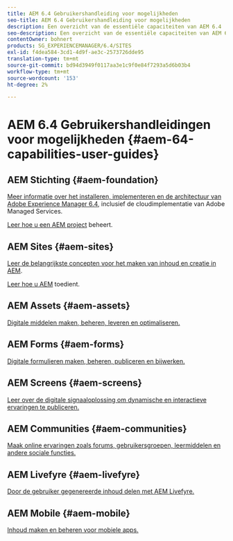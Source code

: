 ```yaml
---
title: AEM 6.4 Gebruikershandleiding voor mogelijkheden
seo-title: AEM 6.4 Gebruikershandleiding voor mogelijkheden
description: Een overzicht van de essentiële capaciteiten van AEM 6.4
seo-description: Een overzicht van de essentiële capaciteiten van AEM 6.4
contentOwner: bohnert
products: SG_EXPERIENCEMANAGER/6.4/SITES
exl-id: f4dea584-3cd1-4d9f-ae3c-2573726dde95
translation-type: tm+mt
source-git-commit: bd94d3949f0117aa3e1c9f0e84f7293a5d6b03b4
workflow-type: tm+mt
source-wordcount: '153'
ht-degree: 2%

---
```


# AEM 6.4 Gebruikershandleidingen voor mogelijkheden {#aem-64-capabilities-user-guides}

## AEM Stichting {#aem-foundation}

[Meer informatie over het installeren, implementeren en de architectuur van Adobe Experience Manager 6.4](/help/sites-deploying/home.md), inclusief de cloudimplementatie van Adobe Managed Services.

[Leer hoe u een AEM project](/help/managing/home.md) beheert.

## AEM Sites {#aem-sites}

[Leer de belangrijkste concepten voor het maken van inhoud en creatie in AEM](/help/sites-authoring/home.md).

[Leer hoe u AEM](/help/sites-administering/home.md) toedient.

## AEM Assets {#aem-assets}

[Digitale middelen maken, beheren, leveren en optimaliseren.](/help/assets/home.md)

## AEM Forms {#aem-forms}

[Digitale formulieren maken, beheren, publiceren en bijwerken.](/help/forms/home.md)

## AEM Screens {#aem-screens}

[Leer over de digitale signaaloplossing om dynamische en interactieve ervaringen te publiceren.](https://docs.adobe.com/content/help/en/experience-manager-screens/user-guide/aem-screens-introduction.html)

## AEM Communities {#aem-communities}

[Maak online ervaringen zoals forums, gebruikersgroepen, leermiddelen en andere sociale functies.](/help/communities/home.md)

## AEM Livefyre {#aem-livefyre}

[Door de gebruiker gegenereerde inhoud delen met AEM Livefyre.](https://docs.adobe.com/content/help/en/livefyre/using/home.html)

## AEM Mobile {#aem-mobile}

[Inhoud maken en beheren voor mobiele apps.](/help/mobile/home.md)
